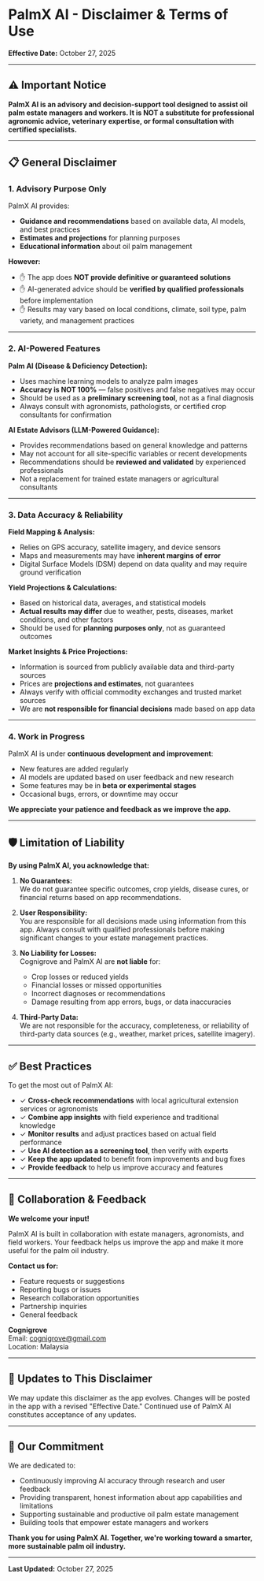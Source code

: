 # PalmX AI - Disclaimer & Terms of Use

**Effective Date:** October 27, 2025

---

## ⚠️ Important Notice

**PalmX AI is an advisory and decision-support tool designed to assist oil palm estate managers and workers. It is NOT a substitute for professional agronomic advice, veterinary expertise, or formal consultation with certified specialists.**

---

## 📋 General Disclaimer

### 1. Advisory Purpose Only

PalmX AI provides:
- **Guidance and recommendations** based on available data, AI models, and best practices
- **Estimates and projections** for planning purposes
- **Educational information** about oil palm management

**However:**
- ✋ The app does **NOT provide definitive or guaranteed solutions**
- ✋ AI-generated advice should be **verified by qualified professionals** before implementation
- ✋ Results may vary based on local conditions, climate, soil type, palm variety, and management practices

---

### 2. AI-Powered Features

**Palm AI (Disease & Deficiency Detection):**
- Uses machine learning models to analyze palm images
- **Accuracy is NOT 100%** — false positives and false negatives may occur
- Should be used as a **preliminary screening tool**, not as a final diagnosis
- Always consult with agronomists, pathologists, or certified crop consultants for confirmation

**AI Estate Advisors (LLM-Powered Guidance):**
- Provides recommendations based on general knowledge and patterns
- May not account for all site-specific variables or recent developments
- Recommendations should be **reviewed and validated** by experienced professionals
- Not a replacement for trained estate managers or agricultural consultants

---

### 3. Data Accuracy & Reliability

**Field Mapping & Analysis:**
- Relies on GPS accuracy, satellite imagery, and device sensors
- Maps and measurements may have **inherent margins of error**
- Digital Surface Models (DSM) depend on data quality and may require ground verification

**Yield Projections & Calculations:**
- Based on historical data, averages, and statistical models
- **Actual results may differ** due to weather, pests, diseases, market conditions, and other factors
- Should be used for **planning purposes only**, not as guaranteed outcomes

**Market Insights & Price Projections:**
- Information is sourced from publicly available data and third-party sources
- Prices are **projections and estimates**, not guarantees
- Always verify with official commodity exchanges and trusted market sources
- We are **not responsible for financial decisions** made based on app data

---

### 4. Work in Progress

PalmX AI is under **continuous development and improvement**:
- New features are added regularly
- AI models are updated based on user feedback and new research
- Some features may be in **beta or experimental stages**
- Occasional bugs, errors, or downtime may occur

**We appreciate your patience and feedback as we improve the app.**

---

## 🛡️ Limitation of Liability

**By using PalmX AI, you acknowledge that:**

1. **No Guarantees:**  
   We do not guarantee specific outcomes, crop yields, disease cures, or financial returns based on app recommendations.

2. **User Responsibility:**  
   You are responsible for all decisions made using information from this app. Always consult with qualified professionals before making significant changes to your estate management practices.

3. **No Liability for Losses:**  
   Cognigrove and PalmX AI are **not liable** for:
   - Crop losses or reduced yields
   - Financial losses or missed opportunities
   - Incorrect diagnoses or recommendations
   - Damage resulting from app errors, bugs, or data inaccuracies

4. **Third-Party Data:**  
   We are not responsible for the accuracy, completeness, or reliability of third-party data sources (e.g., weather, market prices, satellite imagery).

---

## ✅ Best Practices

To get the most out of PalmX AI:

- ✓ **Cross-check recommendations** with local agricultural extension services or agronomists
- ✓ **Combine app insights** with field experience and traditional knowledge
- ✓ **Monitor results** and adjust practices based on actual field performance
- ✓ **Use AI detection as a screening tool**, then verify with experts
- ✓ **Keep the app updated** to benefit from improvements and bug fixes
- ✓ **Provide feedback** to help us improve accuracy and features

---

## 🤝 Collaboration & Feedback

**We welcome your input!**

PalmX AI is built in collaboration with estate managers, agronomists, and field workers. Your feedback helps us improve the app and make it more useful for the palm oil industry.

**Contact us for:**
- Feature requests or suggestions
- Reporting bugs or issues
- Research collaboration opportunities
- Partnership inquiries
- General feedback

**Cognigrove**  
Email: cognigrove@gmail.com  
Location: Malaysia

---

## 📄 Updates to This Disclaimer

We may update this disclaimer as the app evolves. Changes will be posted in the app with a revised "Effective Date." Continued use of PalmX AI constitutes acceptance of any updates.

---

## 🌴 Our Commitment

We are dedicated to:
- Continuously improving AI accuracy through research and user feedback
- Providing transparent, honest information about app capabilities and limitations
- Supporting sustainable and productive oil palm estate management
- Building tools that empower estate managers and workers

**Thank you for using PalmX AI. Together, we're working toward a smarter, more sustainable palm oil industry.**

---

**Last Updated:** October 27, 2025
